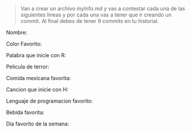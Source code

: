 > Van a crear un archivo myInfo<TuNombre>.md y vas a contestar cada una de las siguientes lineas y por cada una vas a tener que ir creando un commit. Al final debes de tener 9 commits en tu historial. 

Nombre:

Color Favorito:

Palabra que inicie con R:

Pelicula de terror:

Comida mexicana favorita:

Cancion que inicie con H:

Lenguaje de programacion favorito:

Bebida favorita:

Dia favorito de la semana:
